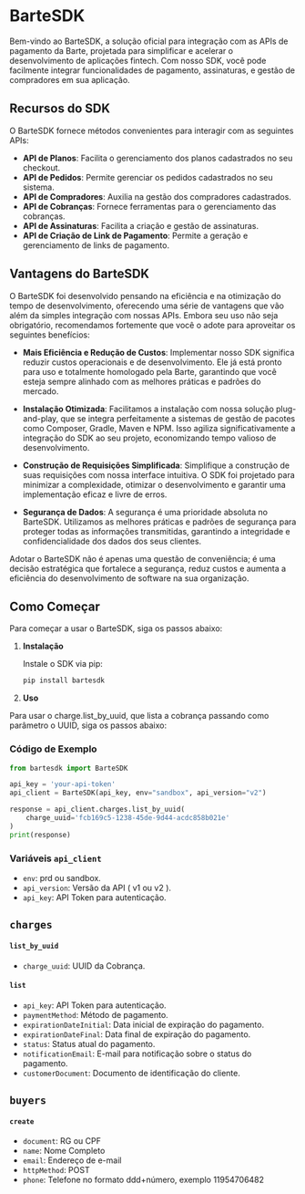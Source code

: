 # BarteSDK

Bem-vindo ao BarteSDK, a solução oficial para integração com as APIs de pagamento da Barte, projetada para simplificar e acelerar o desenvolvimento de aplicações fintech. Com nosso SDK, você pode facilmente integrar funcionalidades de pagamento, assinaturas, e gestão de compradores em sua aplicação.

## Recursos do SDK

O BarteSDK fornece métodos convenientes para interagir com as seguintes APIs:

- **API de Planos**: Facilita o gerenciamento dos planos cadastrados no seu checkout.
- **API de Pedidos**: Permite gerenciar os pedidos cadastrados no seu sistema.
- **API de Compradores**: Auxilia na gestão dos compradores cadastrados.
- **API de Cobranças**: Fornece ferramentas para o gerenciamento das cobranças.
- **API de Assinaturas**: Facilita a criação e gestão de assinaturas.
- **API de Criação de Link de Pagamento**: Permite a geração e gerenciamento de links de pagamento.

## Vantagens do BarteSDK

O BarteSDK foi desenvolvido pensando na eficiência e na otimização do tempo de desenvolvimento, oferecendo uma série de vantagens que vão além da simples integração com nossas APIs. Embora seu uso não seja obrigatório, recomendamos fortemente que você o adote para aproveitar os seguintes benefícios:

- **Mais Eficiência e Redução de Custos**: Implementar nosso SDK significa reduzir custos operacionais e de desenvolvimento. Ele já está pronto para uso e totalmente homologado pela Barte, garantindo que você esteja sempre alinhado com as melhores práticas e padrões do mercado.

- **Instalação Otimizada**: Facilitamos a instalação com nossa solução plug-and-play, que se integra perfeitamente a sistemas de gestão de pacotes como Composer, Gradle, Maven e NPM. Isso agiliza significativamente a integração do SDK ao seu projeto, economizando tempo valioso de desenvolvimento.

- **Construção de Requisições Simplificada**: Simplifique a construção de suas requisições com nossa interface intuitiva. O SDK foi projetado para minimizar a complexidade, otimizar o desenvolvimento e garantir uma implementação eficaz e livre de erros.

- **Segurança de Dados**: A segurança é uma prioridade absoluta no BarteSDK. Utilizamos as melhores práticas e padrões de segurança para proteger todas as informações transmitidas, garantindo a integridade e confidencialidade dos dados dos seus clientes.

Adotar o BarteSDK não é apenas uma questão de conveniência; é uma decisão estratégica que fortalece a segurança, reduz custos e aumenta a eficiência do desenvolvimento de software na sua organização.


## Como Começar

Para começar a usar o BarteSDK, siga os passos abaixo:

1. **Instalação**

   Instale o SDK via pip:

   ```bash
   pip install bartesdk

2. **Uso**

Para usar o charge.list_by_uuid, que lista a cobrança passando como parâmetro o UUID, siga os passos abaixo:

### Código de Exemplo

```python
from bartesdk import BarteSDK

api_key = 'your-api-token'
api_client = BarteSDK(api_key, env="sandbox", api_version="v2")

response = api_client.charges.list_by_uuid(
    charge_uuid='fcb169c5-1238-45de-9d44-acdc858b021e'
)
print(response)
```
### Variáveis `api_client`
- `env`: prd ou sandbox.
- `api_version`: Versão da API ( v1 ou v2 ).
- `api_key`: API Token para autenticação.

## `charges`

#### `list_by_uuid`

- `charge_uuid`: UUID da Cobrança.

#### `list`

- `api_key`: API Token para autenticação.
- `paymentMethod`: Método de pagamento.
- `expirationDateInitial`: Data inicial de expiração do pagamento.
- `expirationDateFinal`: Data final de expiração do pagamento.
- `status`: Status atual do pagamento.
- `notificationEmail`: E-mail para notificação sobre o status do pagamento.
- `customerDocument`: Documento de identificação do cliente.

## `buyers`

#### `create`

- `document`: RG ou CPF
- `name`: Nome Completo
- `email`: Endereço de e-mail
- `httpMethod`: POST
- `phone`: Telefone no formato ddd+número, exemplo 11954706482